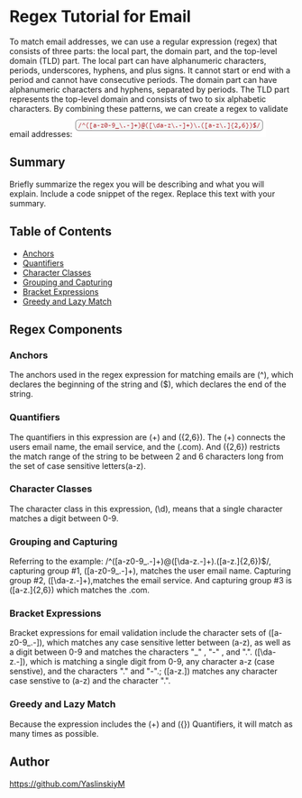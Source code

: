 # Regex Tutorial for Email
To match email addresses, we can use a regular expression (regex) that consists of three parts: the local part, the domain part, and the top-level domain (TLD) part. The local part can have alphanumeric characters, periods, underscores, hyphens, and plus signs. It cannot start or end with a period and cannot have consecutive periods. The domain part can have alphanumeric characters and hyphens, separated by periods. The TLD part represents the top-level domain and consists of two to six alphabetic characters. By combining these patterns, we can create a regex to validate email addresses:![Alt text](image.png)


## Summary

Briefly summarize the regex you will be describing and what you will explain. Include a code snippet of the regex. Replace this text with your summary.

## Table of Contents

- [Anchors](#anchors)
- [Quantifiers](#quantifiers)
- [Character Classes](#character-classes)
- [Grouping and Capturing](#grouping-and-capturing)
- [Bracket Expressions](#bracket-expressions)
- [Greedy and Lazy Match](#greedy-and-lazy-match)

## Regex Components

### Anchors
The anchors used in the regex expression for matching emails are (^), which declares the beginning of the string and ($), which declares the end of the string.

### Quantifiers
The quantifiers in this expression are (+) and ({2,6}). The (+) connects the users email name, the email service, and the (.com). And ({2,6}) restricts the match range of the string to be between 2 and 6 characters long from the set of case sensitive letters(a-z).

### Character Classes
The character class in this expression, (\d), means that a single character matches a digit between 0-9.


### Grouping and Capturing
Referring to the example: /^([a-z0-9_\.-]+)@([\da-z\.-]+)\.([a-z\.]{2,6})$/, capturing group #1, ([a-z0-9_\.-]+), matches the user email name. Capturing group #2, ([\da-z\.-]+),matches the email service. And capturing group #3 is ([a-z\.]{2,6}) which matches the .com.

### Bracket Expressions
Bracket expressions for email validation include the character sets of ([a-z0-9_\.-]), which matches any case sensitive letter between (a-z), as well as a digit between 0-9 and matches the characters "_" , "-" , and ".". ([\da-z\.-]), which is matching a single digit from 0-9, any character a-z (case senstive), and the characters "." and "-".; ([a-z\.]) matches any character case senstive to (a-z) and the character ".".

### Greedy and Lazy Match
Because the expression includes the (+) and ({}) Quantifiers, it will match as many times as possible.


## Author
https://github.com/YaslinskiyM

